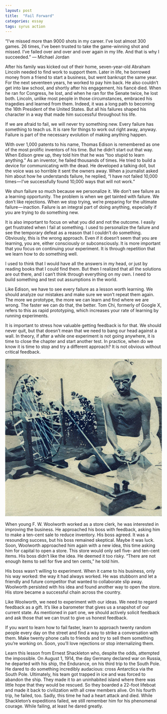 ```yaml
---
layout: post
title:  "Fail Forward"
categories: essay
tags: syrus action
---
```


“I’ve missed more than 9000 shots in my career. I’ve lost almost 300 games. 26 times, I’ve been trusted to take the game-winning shot and missed. I’ve failed over and over and over again in my life. And that is why I succeeded.”
— Michael Jordan

After his family was kicked out of their home, seven-year-old Abraham Lincoln needed to find work to support them. Later in life, he borrowed money from a friend to start a business, but went bankrupt the same year. For the next seventeen years, he worked to pay him back. He also couldn’t get into law school, and shortly after his engagement, his fiancé died. When he ran for Congress, he lost, and when he ran for the Senate twice, he lost both. Lincoln, unlike most people in those circumstances, embraced his tragedies and learned from them. Indeed, it was a long path to becoming the 16th President of the United States. But all his failures shaped his character in a way that made him successful throughout his life.

If we are afraid to fail, we will never try something new. Every failure has something to teach us. It is rare for things to work out right away, anyway. Failure is part of the necessary evolution of making anything happen.

With over 1,000 patents to his name, Thomas Edison is remembered as one of the most prolific inventors of his time. But he didn’t start out that way. When Edison grew up, they told him that he was “too stupid to learn anything.” As an inventor, he failed thousands of times. He tried to build a device for communicating with the dead. He developed a talking doll, but the voice was so horrible it sent the owners away. When a journalist asked him about how he understands failure, he replied, “I have not failed 10,000 times — I’ve successfully found 10,000 ways that will not work.”

We shun failure so much because we personalize it. We don’t see failure as a learning opportunity. The problem is when we get tainted with failure. We don’t like rejections. When we stop trying, we’re preparing for the ultimate failure — inaction. Failure is an integral part of doing anything, especially if you are trying to do something new.

It is also important to focus on what you did and not the outcome. I easily get frustrated when I fail at something. I used to personalize the failure and see the temporary defeat as a reason that I couldn’t do something. Obviously, this is the wrong approach. Even if it doesn’t seem that you are learning, you are, either consciously or subconsciously. It is more important that you focus on continuing your experiment. It is through repetition that we learn how to do something well.

I used to think that I would have all the answers in my head, or just by reading books that I could find them. But then I realized that all the solutions are out there, and I can’t think through everything on my own. I need to build something and test out assumptions in the world.

Like Edison, we have to see every failure as a lesson worth learning. We should analyze our mistakes and make sure we won’t repeat them again. The more we prototype, the more we can learn and find where we are wrong. The faster we can do that, the better. Tom Chi, formerly of Google X, refers to this as rapid prototyping, which increases your rate of learning by running experiments.

It is important to stress how valuable getting feedback is for that. We should never quit, but that doesn’t mean that we need to bang our head against a wall. In theory, if after a while one experiment is not going anywhere, it is time to close the chapter and start another test. In practice, when do we know it is time to stop and try a different approach? It is not obvious without critical feedback.

<img src="/media/fail-forward.jpg" />

When young F. W. Woolworth worked as a store clerk, he was interested in improving the business. He approached his boss with feedback, asking him to make a ten-cent sale to reduce inventory. His boss agreed. It was a resounding success, but his boss remained skeptical. Maybe it was luck. Soon, Woolworth approached him again with a new idea, this time asking him for capital to open a store. This store would only sell five- and ten-cent items. His boss didn’t like the idea. He deemed it too risky. “There are not enough items to sell for five and ten cents,” he told him.

His boss wasn’t willing to experiment. When it came to his business, only his way worked: the way it had always worked. He was stubborn and let a friendly and future competitor that wanted to collaborate slip away. Woolworth persisted with his idea and found another way to open the store. His store became a successful chain across the country.

Like Woolworth, we need to experiment with our ideas. We need to regard feedback as a gift. It’s like a barometer that gives us a snapshot of our current state. As mentioned in part one, we should actively solicit feedback and ask those that we can trust to give us honest feedback.

If you want to learn how to fail faster, learn to approach twenty random people every day on the street and find a way to strike a conversation with them. Make twenty phone calls to friends and try to sell them something you’re working on. Soon, you’ll love rejections or stop internalizing them.

Learn this lesson from Ernest Shackleton who, despite the odds, attempted the impossible. On August 1, 1914, the day Germany declared war on Russia, he departed with his ship, the Endurance, on his third trip to the South Pole. He dared to do something incredibly audacious: cross Antarctica via the South Pole. Ultimately, his team got trapped in ice and was forced to abandon the ship. They made it to an uninhabited island where there was little hope that they would be rescued. So they boarded a 22-foot lifeboat and made it back to civilization with all crew members alive. On his fourth trip, he failed, too. Sadly, this time he had a heart attack and died. While Shackleton’s expeditions failed, we still remember him for his phenomenal courage. While failing, at least he dared greatly.
